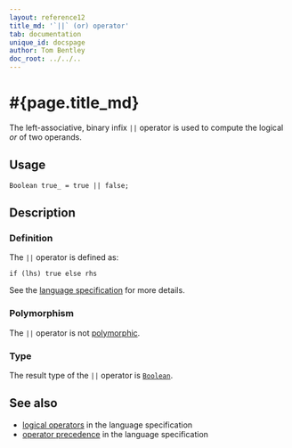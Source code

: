 ```yaml
---
layout: reference12
title_md: '`||` (or) operator'
tab: documentation
unique_id: docspage
author: Tom Bentley
doc_root: ../../..
---
```


# #{page.title_md}

The left-associative, binary infix `||` operator is used to compute the 
logical *or* of two operands.

## Usage 

<!-- try: -->
    Boolean true_ = true || false;

## Description

### Definition

The `||` operator is defined as:

<!-- check:none -->
<!-- try: -->
    if (lhs) true else rhs

See the [language specification](#{site.urls.spec_current}#logical) for 
more details.

### Polymorphism

The `||` operator is not [polymorphic](#{page.doc_root}/reference/operator/operator-polymorphism). 

### Type

The result type of the `||` operator is [`Boolean`](#{site.urls.apidoc_1_2}/Boolean.type.html).

## See also

* [logical operators](#{site.urls.spec_current}#logical) in the 
  language specification
* [operator precedence](#{site.urls.spec_current}#operatorprecedence) in the 
  language specification

